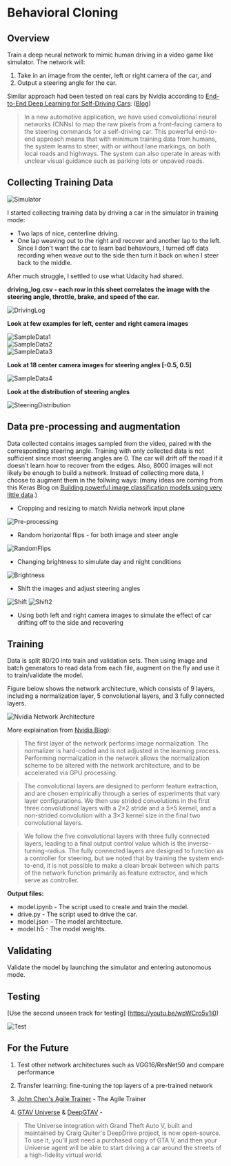 # Behavioral Cloning

## Overview

Train a deep neural network to mimic human driving in a video game like simulator. The network will:

1. Take in an image from the center, left or right camera of the car, and
2. Output a steering angle for the car.

Similar approach had been tested on real cars by Nvidia according to [End-to-End Deep Learning for Self-Driving Cars](https://arxiv.org/pdf/1604.07316v1.pdf): ([Blog](https://devblogs.nvidia.com/parallelforall/deep-learning-self-driving-cars/))

>In a new automotive application, we have used convolutional neural networks (CNNs) to map the raw pixels from a front-facing camera to the steering commands for a self-driving car. This powerful end-to-end approach means that with minimum training data from humans, the system learns to steer, with or without lane markings, on both local roads and highways. The system can also operate in areas with unclear visual guidance such as parking lots or unpaved roads.


## Collecting Training Data

![Simulator](https://github.com/LuLi0077/SDC/blob/master/Behavioral_Cloning/ForREADME/Simulator.png)

I started collecting training data by driving a car in the simulator in training mode:

- Two laps of nice, centerline driving.
- One lap weaving out to the right and recover and another lap to the left. Since I don't want the car to learn bad behaviours, I turned off data recording when weave out to the side then turn it back on when I steer back to the middle. 

After much struggle, I settled to use what Udacity had shared.


**driving_log.csv - each row in this sheet correlates the image with the steering angle, throttle, brake, and speed of the car.**

![DrivingLog](https://github.com/LuLi0077/SDC/blob/master/Behavioral_Cloning/ForREADME/drivinglog.png)

**Look at few examples for left, center and right camera images**

![SampleData1](https://github.com/LuLi0077/SDC/blob/master/Behavioral_Cloning/ForREADME/SampleData1.png)  
![SampleData2](https://github.com/LuLi0077/SDC/blob/master/Behavioral_Cloning/ForREADME/SampleData2.png)  
![SampleData3](https://github.com/LuLi0077/SDC/blob/master/Behavioral_Cloning/ForREADME/SampleData3.png) 

**Look at 18 center camera images for steering angles [-0.5, 0.5]**

![SampleData4](https://github.com/LuLi0077/SDC/blob/master/Behavioral_Cloning/ForREADME/SampleData4.png)

**Look at the distribution of steering angles**  

![SteeringDistribution](https://github.com/LuLi0077/SDC/blob/master/Behavioral_Cloning/ForREADME/SteeringDist.png)


## Data pre-processing and augmentation

Data collected contains images sampled from the video, paired with the corresponding steering angle. Training with only collected data is not sufficient since most steering angles are 0. The car will drift off the road if it doesn't learn how to recover from the edges. Also, 8000 images will not likely be enough to build a network. Instead of collecting more data, I choose to augment them in the follwing ways: (many ideas are coming from this Keras Blog on [Building powerful image classification models using very little data](https://blog.keras.io/building-powerful-image-classification-models-using-very-little-data.html).)


* Cropping and resizing to match Nvidia network input plane

![Pre-processing](https://github.com/LuLi0077/SDC/blob/master/Behavioral_Cloning/ForREADME/preprocessing.png)

* Random horizontal flips - for both image and steer angle

![RandomFlips](https://github.com/LuLi0077/SDC/blob/master/Behavioral_Cloning/ForREADME/flip.png)

* Changing brightness to simulate day and night conditions

![Brightness](https://github.com/LuLi0077/SDC/blob/master/Behavioral_Cloning/ForREADME/bright.png)

* Shift the images and adjust steering angles

![Shift](https://github.com/LuLi0077/SDC/blob/master/Behavioral_Cloning/ForREADME/shift.png)
![Shift2](https://github.com/LuLi0077/SDC/blob/master/Behavioral_Cloning/ForREADME/shift2.png)

* Using both left and right camera images to simulate the effect of car drifting off to the side and recovering


## Training

Data is split 80/20 into train and validation sets. Then using image and batch generators to read data from each file, augment on the fly and use it to train/validate the model.

Figure below shows the network architecture, which consists of 9 layers, including a normalization layer, 5 convolutional layers, and 3 fully connected layers.


![Nvidia Network Architecture](https://github.com/LuLi0077/SDC/blob/master/Behavioral_Cloning/ForREADME/Nvidia-cnn-architecture.png)


More explaination from [Nvidia Blog](https://devblogs.nvidia.com/parallelforall/deep-learning-self-driving-cars/)):

> The first layer of the network performs image normalization. The normalizer is hard-coded and is not adjusted in the learning process. Performing normalization in the network allows the normalization scheme to be altered with the network architecture, and to be accelerated via GPU processing.

> The convolutional layers are designed to perform feature extraction, and are chosen empirically through a series of experiments that vary layer configurations. We then use strided convolutions in the first three convolutional layers with a 2×2 stride and a 5×5 kernel, and a non-strided convolution with a 3×3 kernel size in the final two convolutional layers.

> We follow the five convolutional layers with three fully connected layers, leading to a final output control value which is the inverse-turning-radius. The fully connected layers are designed to function as a controller for steering, but we noted that by training the system end-to-end, it is not possible to make a clean break between which parts of the network function primarily as feature extractor, and which serve as controller.


**Output files:**
* model.ipynb - The script used to create and train the model.
* drive.py - The script used to drive the car. 
* model.json - The model architecture.
* model.h5 - The model weights.


## Validating

Validate the model by launching the simulator and entering autonomous mode.


## Testing

[Use the second unseen track for testing] (https://youtu.be/wpWCro5v1i0) 

![Test](https://github.com/LuLi0077/SDC/blob/master/Behavioral_Cloning/ForREADME/Test.png)

## For the Future

1. Test other network architectures such as VGG16/ResNet50 and compare performance

2. Transfer learning: fine-tuning the top layers of a pre-trained network

3. [John Chen's Agile Trainer](https://github.com/diyjac/AgileTrainer) - The Agile Trainer 

4. [GTAV Universe](https://openai.com/blog/GTA-V-plus-Universe/) & [DeepGTAV](https://github.com/ai-tor/DeepGTAV) - 
> The Universe integration with Grand Theft Auto V, built and maintained by Craig Quiter's DeepDrive project, is now open-source. To use it, you'll just need a purchased copy of GTA V, and then your Universe agent will be able to start driving a car around the streets of a high-fidelity virtual world.
